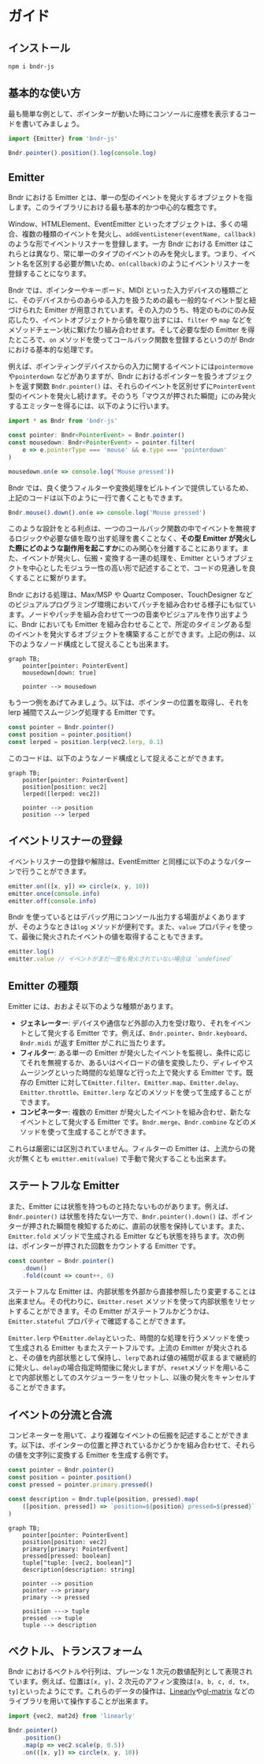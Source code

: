 # ガイド

## インストール

```sh
npm i bndr-js
```

## 基本的な使い方

最も簡単な例として、ポインターが動いた時にコンソールに座標を表示するコードを書いてみましょう。

```ts
import {Emitter} from 'bndr-js'

Bndr.pointer().position().log(console.log)
```

## Emitter

Bndr における Emitter とは、単一の型のイベントを発火するオブジェクトを指します。このライブラリにおける最も基本的かつ中心的な概念です。

Window、HTMLElement、EventEmitter といったオブジェクトは、多くの場合、複数の種類のイベントを発火し、`addEventListener(eventName, callback)`のような形でイベントリスナーを登録します。一方 Bndr における Emitter はこれらとは異なり、常に単一のタイプのイベントのみを発火します。つまり、イベント名を区別する必要が無いため、`on(callback)`のようにイベントリスナーを登録することになります。

Bndr では、ポインターやキーボード、MIDI といった入力デバイスの種類ごとに、そのデバイスからのあらゆる入力を扱うための最も一般的なイベント型と紐づけられた Emitter が用意されています。その入力のうち、特定のものにのみ反応したり、イベントオブジェクトから値を取り出すには、`filter` や `map` などをメゾッドチェーン状に繋げたり組み合わせます。そして必要な型の Emitter を得たところで、`on` メソッドを使ってコールバック関数を登録するというのが Bndr における基本的な処理です。

例えば、ポインティングデバイスからの入力に関するイベントには`pointermove`や`pointerdown` などがありますが、Bndr におけるポインターを扱うオブジェクトを返す関数 `Bndr.pointer()` は、それらのイベントを区別せずに`PointerEvent` 型のイベントを発火し続けます。そのうち「マウスが押された瞬間」にのみ発火するエミッターを得るには、以下のように行います。

```ts
import * as Bndr from 'bndr-js'

const pointer: Bndr<PointerEvent> = Bndr.pointer()
const mousedown: Bndr<PointerEvent> = pointer.filter(
	e => e.pointerType === 'mouse' && e.type === 'pointerdown'
)

mousedown.on(e => console.log('Mouse pressed'))
```

Bndr では、良く使うフィルターや変換処理をビルトインで提供しているため、上記のコードは以下のように一行で書くこともできます。

```ts
Bndr.mouse().down().on(e => console.log('Mouse pressed')
```

このような設計をとる利点は、一つのコールバック関数の中でイベントを無視するロジックや必要な値を取り出す処理を書くことなく、**その型 Emitter が発火した際にどのような副作用を起こすか**にのみ関心を分離することにあります。また、イベントが発火し、伝搬・変換する一連の処理を、Emitter というオブジェクトを中心としたモジュラー性の高い形で記述することで、コードの見通しを良くすることに繋がります。

Bndr における処理は、Max/MSP や Quartz Composer、TouchDesigner などのビジュアルプログラミング環境においてパッチを組み合わせる様子にも似ています。ノードやパッチを組み合わせて一つの音楽やビジュアルを作り出すように、Bndr においても Emitter を組み合わせることで、所定のタイミングある型のイベントを発火するオブジェクトを構築することができます。上記の例は、以下のようなノード構成として捉えることも出来ます。

```mermaid
graph TB;
	pointer[pointer: PointerEvent]
	mousedown[down: true]

	pointer --> mousedown
```

もう一つ例をあげてみましょう。以下は、ポインターの位置を取得し、それを lerp 補間でスムージング処理する Emitter です。

```ts
const pointer = Bndr.pointer()
const position = pointer.position()
const lerped = position.lerp(vec2.lerp, 0.1)
```

このコードは、以下のようなノード構成として捉えることができます。

```mermaid
graph TB;
	pointer[pointer: PointerEvent]
	position[position: vec2]
	lerped([lerped: vec2])

	pointer --> position
	position --> lerped
```

## イベントリスナーの登録

イベントリスナーの登録や解除は、EventEmitter と同様に以下のようなパターンで行うことができます。

```ts
emitter.on(([x, y]) => circle(x, y, 10))
emitter.once(console.info)
emitter.off(console.info)
```

Bndr を使っているとはデバッグ用にコンソール出力する場面がよくありますが、そのようなときは`log` メソッドが便利です。また、`value` プロパティを使って、最後に発火されたイベントの値を取得することもできます。

```ts
emitter.log()
emitter.value // イベントがまだ一度も発火されていない場合は `undefined`
```

## Emitter の種類

Emitter には、おおよそ以下のような種類があります。

- **ジェネレーター**: デバイスや通信など外部の入力を受け取り、それをイベントとして発火する Emitter です。例えば、`Bndr.pointer`、`Bndr.keyboard`、`Bndr.midi` が返す Emitter がこれに当たります。
- **フィルター**: ある単一の Emitter が発火したイベントを監視し、条件に応じてそれを無視するか、あるいはペイロードの値を変換したり、ディレイやスムージングといった時間的な処理など行った上で発火する Emitter です。既存の Emitter に対して`Emitter.filter`、`Emitter.map`、`Emitter.delay`、`Emitter.throttle`、`Emitter.lerp` などのメソッドを使って生成することができます。
- **コンビネーター**: 複数の Emitter が発火したイベントを組み合わせ、新たなイベントとして発火する Emitter です。`Bndr.merge`、`Bndr.combine` などのメソッドを使って生成することができます。

これらは厳密には区別されていません。フィルターの Emitter は、上流からの発火が無くとも `emitter.emit(value)` で手動で発火することも出来ます。

## ステートフルな Emitter

また、Emitter には状態を持つものと持たないものがあります。例えば、`Bndr.pointer()` は状態を持たない一方で、`Bndr.pointer().down()` は、ポインターが押された瞬間を検知するために、直前の状態を保持しています。また、 `Emitter.fold` メゾッドで生成される Emitter なども状態を持ちます。次の例は、ポインターが押された回数をカウントする Emitter です。

```ts
const counter = Bndr.pointer()
	.down()
	.fold(count => count++, 0)
```

ステートフルな Emitter は、内部状態を外部から直接参照したり変更することは出来ません。その代わりに、`Emitter.reset` メソッドを使って内部状態をリセットすることができます。その Emitter がステートフルかどうかは、`Emitter.stateful` プロパティで確認することができます。

`Emitter.lerp` や`Emitter.delay`といった、時間的な処理を行うメソッドを使って生成される Emitter もまたステートフルです。上流の Emitter が発火されると、その値を内部状態として保持し、`lerp`であれば値の補間が収まるまで継続的に発火し、`delay`の場合指定時間後に発火しますが、`reset`メゾッドを用いることで内部状態としてのスケジューラーをリセットし、以後の発火をキャンセルすることができます。

## イベントの分流と合流

コンビネーターを用いて、より複雑なイベントの伝搬を記述することができます。以下は、ポインターの位置と押されているかどうかを組み合わせて、それらの値を文字列に変換する Emitter を生成する例です。

```ts
const pointer = Bndr.pointer()
const position = pointer.position()
const pressed = pointer.primary.pressed()

const description = Bndr.tuple(position, pressed).map(
	([position, pressed]) => `position=${position} pressed=${pressed}`
)
```

```mermaid
graph TB;
	pointer[pointer: PointerEvent]
	position[position: vec2]
	primary[primary: PointerEvent]
	pressed[pressed: boolean]
	tuple["tuple: [vec2, boolean]"]
	description[description: string]

	pointer --> position
	pointer --> primary
	primary --> pressed

	position ---> tuple
	pressed --> tuple
	tuple --> description
```

## ベクトル、トランスフォーム

Bndr におけるベクトルや行列は、プレーンな 1 次元の数値配列として表現されています。例えば、位置は`[x, y]`、2 次元のアフィン変換は`[a, b, c, d, tx, ty]`といったようにです。これらのデータの操作は、[Linearly](https://baku89.github.io/linearly)や[gl-matrix](https://glmatrix.net/) などのライブラリを用いて操作することが出来ます。

```ts
import {vec2, mat2d} from 'linearly'

Bndr.pointer()
	.position()
	.map(p => vec2.scale(p, 0.5))
	.on(([x, y]) => circle(x, y, 10))
```
